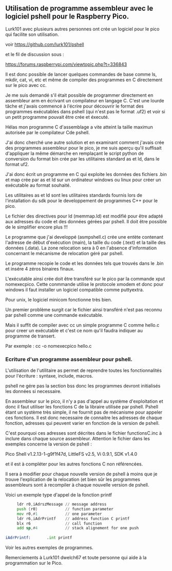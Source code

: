 ## Utilisation de programme assembleur avec le logiciel pshell pour le Raspberry Pico.

Lurk101 avec plusieurs autres personnes ont crée un logiciel pour le pico qui facilite son utilisation.  

voir https://github.com/lurk101/pshell

et le fil de discussion sous : 

https://forums.raspberrypi.com/viewtopic.php?t=336843

Il est donc possible de lancer quelques commandes de base comme ls, mkdir, cat, vi, etc et même de compiler des programmes en C directement sur le pico
avec cc.

Je me suis demandé s'il était possible de programmer directement en assembleur arm en écrivant un compilateur en langage C. C'est une lourde tâche et j'avais commencé à l'écrire pour découvrir le format des programmes exécutables dans pshell (qui n'est pas le format .uf2) et voir si un petit programme pouvait être crée et éxecuté.

Hélas mon programme C d'assemblage a vite atteint la taille maximun autorisée par le compilateur Cde pshell.

J'ai donc cherché une autre solution et en examinant comment j'avais crée des programmes assembleur pour le pico, je me suis aperçu qu'il suffisait d'appliquer la même démarche en remplaçant le script python de conversion du format bin crée par les utilitaires standard as et ld, dans le format uf2.

J'ai donc écrit un programme en C qui exploite les données des fichiers .bin et map crée par as et ld sur un ordinateur windows ou linux pour créer un exécutable au format souhaité.

Les utilitaires as et ld sont les utilitaires standards fournis lors de l'installation du sdk pour le developpement de programmes C++  pour le pico.

Le fichier des directives pour ld (memmap.ld) est modifié pour être adapté aux adresses du code et des données gérées par pshell. Il doit être possible de le simplifier encore plus !!!

Le programme que j'ai developpé (asmpshell.c) crée une entète contenant l'adresse de début d'exécution (main), la taille du code (.text) et la taille des données (.data). La zone relocation sera à 0 en l'absence d'information concernant le mécanisme de relocation géré par pshell.

Le programme recopie le code et les données tels que trouvés dans le .bin et insére 4 zéros binaires finaux.

L'exécutable ainsi crée doit être transféré sur le pico par la commande xput nomexecpico. Cette conmmande utilise le protocole xmodem et donc pour windows il faut installer un logiciel compatible comme puttyextra.

Pour unix, le logiciel minicom fonctionne très bien.

Un premier problème surgit car le fichier ainsi transféré n'est pas reconnu par pshell comme une commande exécutable.

Mais il suffit de compiler avec cc un simple programme C comme hello.c pour creer un exécutable et c'est ce nom qu'il faudra indiquer au programme de transert.

Par exemple : 
cc -o nomexecpico hello.c

### Ecriture d'un programme assembleur pour pshell.

L'utilisation de l'utilitaire as permet de reprendre toutes les fonctionnalités pour l'écriture : syntaxe, include,  macros.

pshell ne gére pas la section bss donc les programmes devront initialisés les données si necessaire.

En assembleur sur le pico, il n'y a pas d'appel au système d'exploitation et donc il faut utiliser les fonctions C de la libraire utilisée par pshell.
Pshell étant un système très simple, il ne fournit pas de mécanisme pour appeler ces fonctions. Il est donc necessaire de connaitre les adresses de chaque fonction, adresses qui peuvent varier en fonction de la version de pshell.

C'est pourquoi ces adresses sont décrites dans le  fichier functionsC.inc à inclure dans chaque source assembleur.
Attention le fichier dans les exemples concerne la version de pshell :

Pico Shell v1.2.13-1-g9f1f47d, LittleFS v2.5, Vi 0.9.1, SDK v1.4.0

et il est à compléter pour les autres fonctions C non référencées.

Il sera à modifier pour chaque nouvelle version de pshell à moins que je trouve l'explication de la relocation (et bien sûr les programmes assembleurs sont à recompiler à chaque nouvelle version de pshell.

Voici un exemple type d'appel de la fonction printf 
```asm
     ldr r0,iAdrszMessage // message address
     push {r0}            // function parameter
     mov r0,#1            // one parameter
     ldr r6,iAdrPrintf    // address function C printf
     blx r6               // call function
     add sp,#4            // stack alignement for one push 
     
iAdrPrintf:       .int printf  
```

Voir les autres exemples de programmes.

Remerciements à Lurk101 dwelch67 et toute personne qui aide à la programmation sur le Pico.

